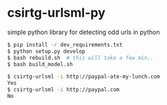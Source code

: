 # csirtg-urlsml-py
simple python library for detecting odd urls in python

```bash
$ pip install -r dev_requirements.txt
$ python setup.py develop
$ bash rebuild.sh  # this will take a few min..
$ bash build_model.sh

$ csirtg-urlsml -i http://paypal-ate-my-lunch.com
Yes
$ csirtg-urlsml -i http://paypal.com
No
```